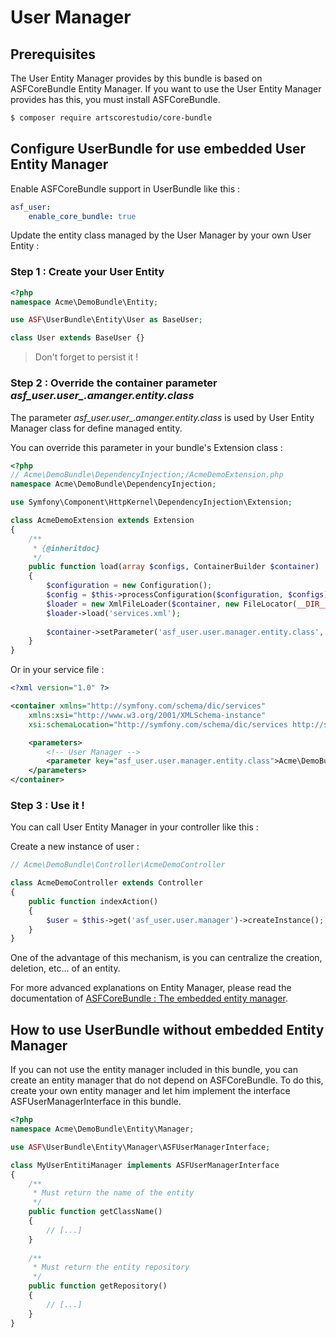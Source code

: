 # User Manager

## Prerequisites

The User Entity Manager provides by this bundle is based on ASFCoreBundle Entity Manager. If you want to use the User Entity Manager provides has this, you must install ASFCoreBundle.

```bash
$ composer require artscorestudio/core-bundle
```

## Configure UserBundle for use embedded User Entity Manager

Enable ASFCoreBundle support in UserBundle like this :

```yaml
asf_user:
    enable_core_bundle: true
```

Update the entity class managed by the User Manager by your own User Entity :

### Step 1 : Create your User Entity

```php
<?php
namespace Acme\DemoBundle\Entity;

use ASF\UserBundle\Entity\User as BaseUser;

class User extends BaseUser {}
```

> Don't forget to persist it !

### Step 2 : Override the container parameter *asf_user.user_.amanger.entity.class*

The parameter *asf_user.user_.amanger.entity.class* is used by User Entity Manager class for define managed entity.

You can override this parameter in your bundle's Extension class :

```php
<?php
// Acme\DemoBundle\DependencyInjection;/AcmeDemoExtension.php
namespace Acme\DemoBundle\DependencyInjection; 

use Symfony\Component\HttpKernel\DependencyInjection\Extension;

class AcmeDemoExtension extends Extension
{
    /**
     * {@inheritdoc}
     */
    public function load(array $configs, ContainerBuilder $container)
    {
        $configuration = new Configuration();
	    $config = $this->processConfiguration($configuration, $configs);
	    $loader = new XmlFileLoader($container, new FileLocator(__DIR__ . '/../Resources/config'));
	    $loader->load('services.xml');
	    
	    $container->setParameter('asf_user.user.manager.entity.class', 'Acme\DemoBundle\Entity\User');
    }
}
```

Or in your service file :

```xml
<?xml version="1.0" ?>

<container xmlns="http://symfony.com/schema/dic/services"
    xmlns:xsi="http://www.w3.org/2001/XMLSchema-instance"
    xsi:schemaLocation="http://symfony.com/schema/dic/services http://symfony.com/schema/dic/services/services-1.0.xsd">

	<parameters>
    	<!-- User Manager -->
		<parameter key="asf_user.user.manager.entity.class">Acme\DemoBundle\Entity\User</parameter>
	</parameters>    
</container>
```

### Step 3 : Use it !

You can call User Entity Manager in your controller like this :

Create a new instance of user :
```php
// Acme\DemoBundle\Controller\AcmeDemoController

class AcmeDemoController extends Controller
{
    public function indexAction()
    {
        $user = $this->get('asf_user.user.manager')->createInstance();
    }
}
```

One of the advantage of this mechanism, is you can centralize the creation, deletion, etc... of an entity.

For more advanced explanations on Entity Manager, please read the documentation of [ASFCoreBundle : The embedded entity manager](https://github.com/artscorestudio/core-bundle/blob/master/Resources/doc/entity-manager.md).

## How to use UserBundle without embedded Entity Manager

If you can not use the entity manager included in this bundle, you can create an entity manager that do not depend on ASFCoreBundle. To do this, create your own entity manager and let him implement the interface ASFUserManagerInterface in this bundle.

```php
<?php
namespace Acme\DemoBundle\Entity\Manager;

use ASF\UserBundle\Entity\Manager\ASFUserManagerInterface;

class MyUserEntitiManager implements ASFUserManagerInterface
{
	/**
	 * Must return the name of the entity
	 */
	public function getClassName()
	{
	    // [...]
	}
	
	/**
	 * Must return the entity repository
	 */
	public function getRepository()
	{
	    // [...]
	}
}

